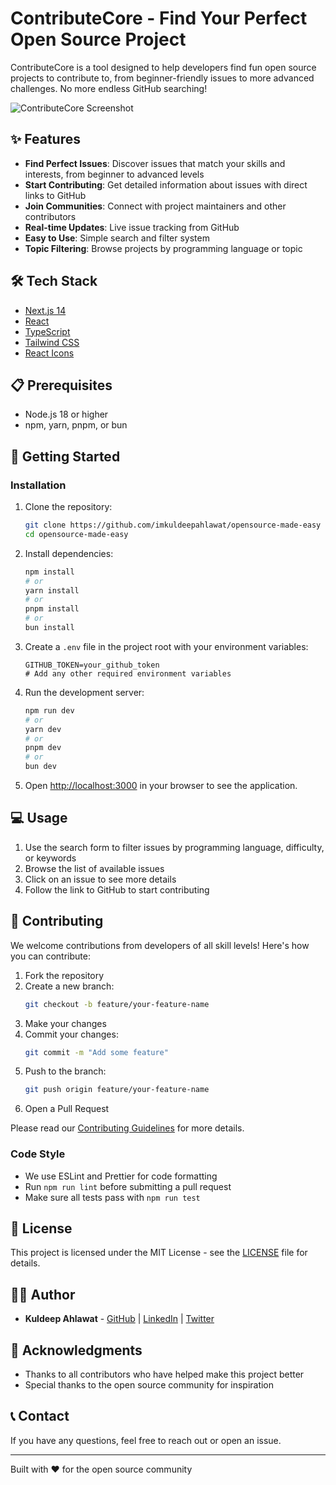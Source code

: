 # ContributeCore - Find Your Perfect Open Source Project

ContributeCore is a tool designed to help developers find fun open source projects to contribute to, from beginner-friendly issues to more advanced challenges. No more endless GitHub searching!

![ContributeCore Screenshot](https://user-images.githubusercontent.com/your-github-username/your-repo/screenshot.png)

## ✨ Features

- **Find Perfect Issues**: Discover issues that match your skills and interests, from beginner to advanced levels
- **Start Contributing**: Get detailed information about issues with direct links to GitHub
- **Join Communities**: Connect with project maintainers and other contributors
- **Real-time Updates**: Live issue tracking from GitHub
- **Easy to Use**: Simple search and filter system
- **Topic Filtering**: Browse projects by programming language or topic

## 🛠️ Tech Stack

- [Next.js 14](https://nextjs.org/)
- [React](https://reactjs.org/)
- [TypeScript](https://www.typescriptlang.org/)
- [Tailwind CSS](https://tailwindcss.com/)
- [React Icons](https://react-icons.github.io/react-icons/)

## 📋 Prerequisites

- Node.js 18 or higher
- npm, yarn, pnpm, or bun

## 🚀 Getting Started

### Installation

1. Clone the repository:

   ```bash
   git clone https://github.com/imkuldeepahlawat/opensource-made-easy
   cd opensource-made-easy
   ```

2. Install dependencies:

   ```bash
   npm install
   # or
   yarn install
   # or
   pnpm install
   # or
   bun install
   ```

3. Create a `.env` file in the project root with your environment variables:

   ```
   GITHUB_TOKEN=your_github_token
   # Add any other required environment variables
   ```

4. Run the development server:

   ```bash
   npm run dev
   # or
   yarn dev
   # or
   pnpm dev
   # or
   bun dev
   ```

5. Open [http://localhost:3000](http://localhost:3000) in your browser to see the application.

## 💻 Usage

1. Use the search form to filter issues by programming language, difficulty, or keywords
2. Browse the list of available issues
3. Click on an issue to see more details
4. Follow the link to GitHub to start contributing

## 🤝 Contributing

We welcome contributions from developers of all skill levels! Here's how you can contribute:

1. Fork the repository
2. Create a new branch:
   ```bash
   git checkout -b feature/your-feature-name
   ```
3. Make your changes
4. Commit your changes:
   ```bash
   git commit -m "Add some feature"
   ```
5. Push to the branch:
   ```bash
   git push origin feature/your-feature-name
   ```
6. Open a Pull Request

Please read our [Contributing Guidelines](CONTRIBUTING.md) for more details.

### Code Style

- We use ESLint and Prettier for code formatting
- Run `npm run lint` before submitting a pull request
- Make sure all tests pass with `npm run test`

## 📄 License

This project is licensed under the MIT License - see the [LICENSE](LICENSE) file for details.

## 👨‍💻 Author

- **Kuldeep Ahlawat** - [GitHub](https://github.com/imkuldeepahlawat) | [LinkedIn](https://linkedin.com/in/imkuldeepahlawat) | [Twitter](https://x.com/ikuldeepahlawat)

## 🙏 Acknowledgments

- Thanks to all contributors who have helped make this project better
- Special thanks to the open source community for inspiration

## 📞 Contact

If you have any questions, feel free to reach out or open an issue.

---

Built with ❤️ for the open source community

